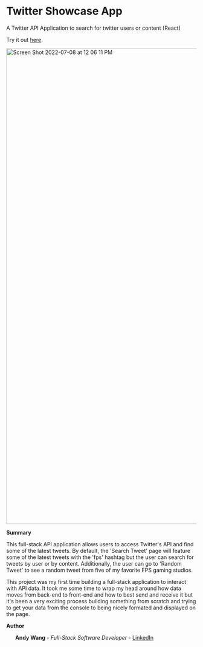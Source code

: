 # Twitter Showcase App
A Twitter API Application to search for twitter users or content (React)

Try it out <a href=https://boiling-forest-68325.herokuapp.com/>here</a>.

<img width="1254" alt="Screen Shot 2022-07-08 at 12 06 11 PM" src="/Users/andywang/codingProjectsMac/twitter-showcase-app/client/src/Assets/Screen Shot 2023-01-14 at 2.12.36 PM.png">


<b>Summary</b>

This full-stack API application allows users to access Twitter's API and find some of the latest tweets.  By default, the 'Search Tweet' page will feature some of the latest tweets with the 'fps' hashtag but the user can search for tweets by user or by content.  Additionally, the user can go to 'Random Tweet' to see a random tweet from five of my favorite FPS gaming studios.

This project was my first time building a full-stack application to interact with API data.  It took me some time to wrap my head around how data moves from back-end to front-end and how to best send and receive it but it's been a very exciting process building something from scratch and trying to get your data from the console to being nicely formated and displayed on the page.

<b>Author</b>
<ul><b>Andy Wang</b> - <i>Full-Stack Software Developer - </i><a href=https://www.linkedin.com/in/andy-wang-wreckcreation>LinkedIn</a>